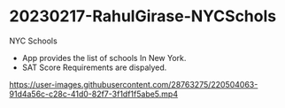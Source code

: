 # 20230217-RahulGirase-NYCSchols

NYC Schools

* App provides the list of schools In New York.
* SAT Score Requirements are dispalyed.



https://user-images.githubusercontent.com/28763275/220504063-91d4a56c-c28c-41d0-82f7-3f1df1f5abe5.mp4
